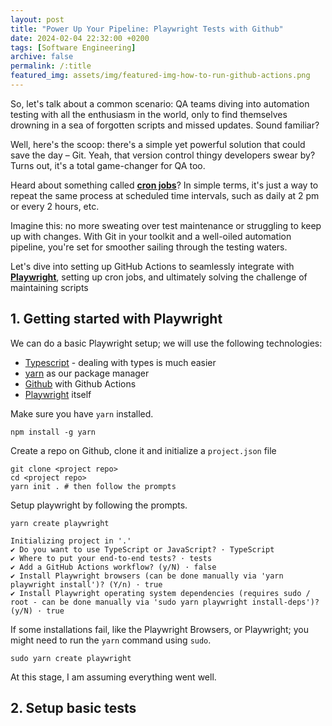 ```yaml
---
layout: post
title: "Power Up Your Pipeline: Playwright Tests with Github"
date: 2024-02-04 22:32:00 +0200
tags: [Software Engineering]
archive: false
permalink: /:title
featured_img: assets/img/featured-img-how-to-run-github-actions.png
---
```


So, let's talk about a common scenario: QA teams diving into automation testing with all the enthusiasm in the world, only to find themselves drowning in a sea of forgotten scripts and missed updates. Sound familiar?

Well, here's the scoop: there's a simple yet powerful solution that could save the day – Git. Yeah, that version control thingy developers swear by? Turns out, it's a total game-changer for QA too.

Heard about something called **[cron jobs](https://en.wikipedia.org/wiki/Cron)**? In simple terms, it's just a way to repeat the same process at scheduled time intervals, such as daily at 2 pm or every 2 hours, etc.

Imagine this: no more sweating over test maintenance or struggling to keep up with changes. With Git in your toolkit and a well-oiled automation pipeline, you're set for smoother sailing through the testing waters.

Let's dive into setting up GitHub Actions to seamlessly integrate with **[Playwright](https://playwright.dev/)**, setting up cron jobs, and ultimately solving the challenge of maintaining scripts

## 1. Getting started with Playwright

We can do a basic Playwright setup; we will use the following technologies:

- [Typescript](https://www.typescriptlang.org/) - dealing with types is much easier
- [yarn](https://yarnpkg.com/) as our package manager
- [Github](https://github.com/) with Github Actions
- [Playwright](https://playwright.dev/) itself

Make sure you have `yarn` installed.

```shell
npm install -g yarn
```

Create a repo on Github, clone it and initialize a `project.json` file

```shell
git clone <project repo>
cd <project repo>
yarn init . # then follow the prompts
```

Setup playwright by following the prompts.

```shell
yarn create playwright

Initializing project in '.'
✔ Do you want to use TypeScript or JavaScript? · TypeScript
✔ Where to put your end-to-end tests? · tests
✔ Add a GitHub Actions workflow? (y/N) · false
✔ Install Playwright browsers (can be done manually via 'yarn playwright install')? (Y/n) · true
✔ Install Playwright operating system dependencies (requires sudo / root - can be done manually via 'sudo yarn playwright install-deps')? (y/N) · true
```

If some installations fail, like the Playwright Browsers, or Playwright; you might need to run the `yarn` command using `sudo`.

```shell
sudo yarn create playwright
```

At this stage, I am assuming everything went well.

## 2. Setup basic tests

